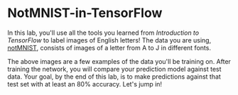 # NotMNIST-in-TensorFlow
In this lab, you'll use all the tools you learned from *Introduction to TensorFlow* to label images of English letters! The data you are using, <a href="http://yaroslavvb.blogspot.com/2011/09/notmnist-dataset.html">notMNIST</a>, consists of images of a letter from A to J in different fonts.

The above images are a few examples of the data you'll be training on. After training the network, you will compare your prediction model against test data. Your goal, by the end of this lab, is to make predictions against that test set with at least an 80% accuracy. Let's jump in!
